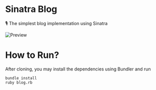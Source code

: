 # Sinatra Blog
🎙 The simplest blog implementation using Sinatra

![Preview](https://media.giphy.com/media/3o6fJ3hQtzSwq1IyNG/giphy.gif)

# How to Run?
After cloning, you may install the dependencies using Bundler and run

```
bundle install
ruby blog.rb
```
